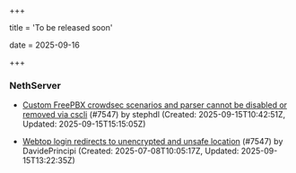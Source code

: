+++

title = 'To be released soon'

date = 2025-09-16

+++

### NethServer

- [Custom FreePBX crowdsec scenarios and parser cannot be disabled or removed via cscli](https://github.com/NethServer/dev/issues/7629) (#7547) by stephdl (Created: 2025-09-15T10:42:51Z, Updated: 2025-09-15T15:15:05Z)

- [Webtop login redirects to unencrypted and unsafe location](https://github.com/NethServer/dev/issues/7547) (#7547) by DavidePrincipi (Created: 2025-07-08T10:05:17Z, Updated: 2025-09-15T13:22:35Z)


